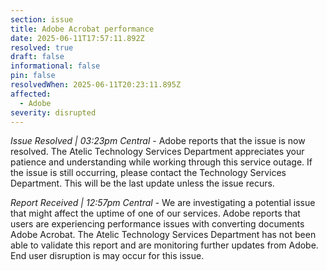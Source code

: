 ```yaml
---
section: issue
title: Adobe Acrobat performance
date: 2025-06-11T17:57:11.892Z
resolved: true
draft: false
informational: false
pin: false
resolvedWhen: 2025-06-11T20:23:11.895Z
affected:
  - Adobe
severity: disrupted
---
```

*Issue Resolved | 03:23pm Central* - Adobe reports that the issue is now resolved. The Atelic Technology Services Department appreciates your patience and understanding while working through this service outage. If the issue is still occurring, please contact the Technology Services Department. This will be the last update unless the issue recurs.

*Report Received | 12:57pm Central* - We are investigating a potential issue that might affect the uptime of one of our services. Adobe reports that users are experiencing performance issues with converting documents Adobe Acrobat. The Atelic Technology Services Department has not been able to validate this report and are monitoring further updates from Adobe. End user disruption is may occur for this issue.